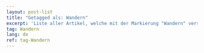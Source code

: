 ```yaml
---
layout: post-list
title: "Getagged als: Wandern"
excerpt: 'Liste aller Artikel, welche mit der Markierung "Wandern" versehen wurden.'  
tag: Wandern
lang: de
ref: tag-Wandern
---
```

